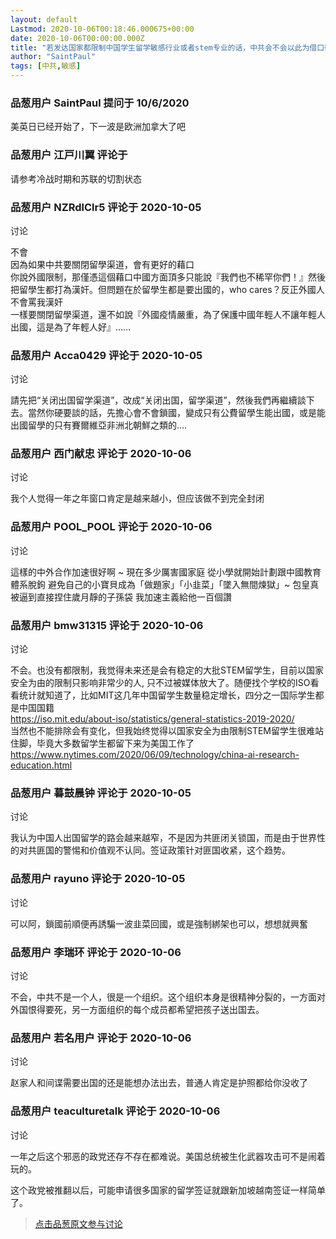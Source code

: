 ```yaml
---
layout: default
Lastmod: 2020-10-06T00:18:46.000675+00:00
date: 2020-10-06T00:00:00.000Z
title: "若发达国家都限制中国学生留学敏感行业或者stem专业的话，中共会不会以此为借口彻底关闭出国留学渠道？"
author: "SaintPaul"
tags: [中共,敏感]
---
```



### 品葱用户 **SaintPaul** 提问于 10/6/2020
    
美英日已经开始了，下一波是欧洲加拿大了吧
    
                

### 品葱用户 **江戸川翼** 评论于 
        
请参考冷战时期和苏联的切割状态
        
                

### 品葱用户 **NZRdlClr5** 评论于 2020-10-05
讨论

        
不會  
因為如果中共要關閉留學渠道，會有更好的藉口  
你說外國限制，那僅憑這個藉口中國方面頂多只能說『我們也不稀罕你們！』然後把留學生都打為漢奸。但問題在於留學生都是要出國的，who cares？反正外國人不會罵我漢奸  
一樣要關閉留學渠道，還不如說『外國疫情嚴重，為了保護中國年輕人不讓年輕人出國，這是為了年輕人好』……
        
                

### 品葱用户 **Acca0429** 评论于 2020-10-05
讨论

        
請先把“关闭出国留学渠道”，改成“关闭出国，留学渠道”，然後我們再繼續談下去。當然你硬要談的話，先擔心會不會鎖國，變成只有公費留學生能出國，或是能出國留學的只有賽爾維亞非洲北朝鮮之類的....
        
                

### 品葱用户 **西门献忠** 评论于 2020-10-06
讨论

        
我个人觉得一年之年窗口肯定是越来越小，但应该做不到完全封闭
        
                

### 品葱用户 **POOL_POOL** 评论于 2020-10-06
讨论

        
這樣的中外合作加速很好啊 ~ 現在多少厲害國家庭 從小學就開始計劃跟中國教育體系脫鉤 避免自己的小寶貝成為「做題家」「小韭菜」「墜入無間煉獄」~ 包皇真被逼到直接捏住歲月靜的子孫袋 我加速主義給他一百個讚
        
                

### 品葱用户 **bmw31315** 评论于 2020-10-06
讨论

        
不会。也没有都限制，我觉得未来还是会有稳定的大批STEM留学生，目前以国家安全为由的限制只影响非常少的人, 只不过被媒体放大了。随便找个学校的ISO看看统计就知道了，比如MIT这几年中国留学生数量稳定增长，四分之一国际学生都是中国国籍  
https://iso.mit.edu/about-iso/statistics/general-statistics-2019-2020/  
当然也不能排除会有变化，但我始终觉得以国家安全为由限制STEM留学生很难站住脚，毕竟大多数留学生都留下来为美国工作了  
https://www.nytimes.com/2020/06/09/technology/china-ai-research-education.html
        
                

### 品葱用户 **暮鼓晨钟** 评论于 2020-10-05
讨论

        
我认为中国人出国留学的路会越来越窄，不是因为共匪闭关锁国，而是由于世界性的对共匪国的警惕和价值观不认同。签证政策针对匪国收紧，这个趋势。
        
                

### 品葱用户 **rayuno** 评论于 2020-10-05
讨论

        
可以阿，鎖國前順便再誘騙一波韭菜回國，或是強制綁架也可以，想想就興奮
        
                

### 品葱用户 **李瑞环** 评论于 2020-10-06
讨论

        
不会，中共不是一个人，很是一个组织。这个组织本身是很精神分裂的，一方面对外国恨得要死，另一方面组织的每个成员都希望把孩子送出国去。
        
                

### 品葱用户 **若名用户** 评论于 2020-10-06
讨论

        
赵家人和间谍需要出国的还是能想办法出去，普通人肯定是护照都给你没收了
        
                

### 品葱用户 **teaculturetalk** 评论于 2020-10-06
讨论

        
一年之后这个邪恶的政党还存不存在都难说。美国总统被生化武器攻击可不是闹着玩的。  
  
这个政党被推翻以后，可能申请很多国家的留学签证就跟新加坡越南签证一样简单了。
        
                





> [点击品葱原文参与讨论](https://pincong.rocks/question/31816)

